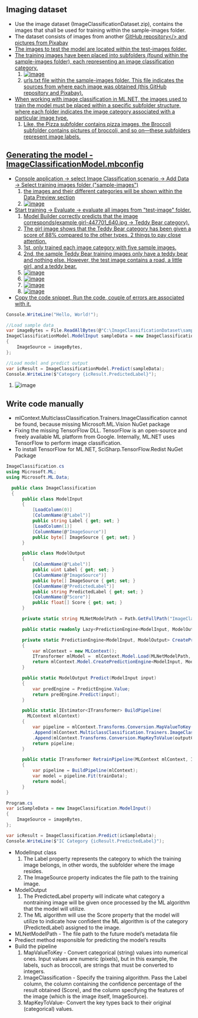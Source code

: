 ## Imaging dataset
* Use the image dataset (ImageClassificationDataset.zip), contains the images that shall be used for training within the sample-images folder.
* The dataset consists of images from another <a href="https://github.com/dotnet/samples/blob/main/machine-learning/tutorials/TransferLearningTF/image-classifier-assets.zip">GitHub repository</> and pictures from Pixabay
* The images to test the model are located within the test-images folder.
* The training images have been placed into subfolders (found within the sample-images folder), each representing an image classification category. 
  1. ![image](https://github.com/user-attachments/assets/6655bdb5-6836-4146-9750-2f2188467168)
  1. urls.txt file within the sample-images folder. This file indicates the sources from where each image was obtained (this GitHub repository and Pixabay).
* When working with image classification in ML.NET, the images used to train the model must be placed within a specific subfolder structure, where each folder indicates the image category associated with a particular image type.
  1. Like, the Pizza subfolder contains pizza images, the Broccoli subfolder contains pictures of broccoli, and so on—these subfolders represent image labels.

## Generating the model - ImageClassificationModel.mbconfig
*  Console application -> select Image Classification scenario -> Add Data -> Select training images folder ("sample-images")
    1. the images and their different categories will be shown within the Data Preview section
    1. ![image](https://github.com/user-attachments/assets/3b85e41c-0bea-43e3-bf15-1e87aa851fe0)
*  Start training -> Evaluate -> evaluate all images from "test-image" folder.
    1. Model Builder correctly predicts that the image corresponds(example girl-447701_640.jpg -> Teddy Bear category).
    1. The girl image shows that the Teddy Bear category has been given a score of 88% compared to the other types. 2 things to pay close attention.
    2. 1st, only trained each image category with five sample images.
    3. 2nd, the sample Teddy Bear training images only have a teddy bear and nothing else. However, the test image contains a road, a little girl, and a teddy bear.
    1. ![image](https://github.com/user-attachments/assets/c2990a03-1b1c-4361-b19f-e73fc0c2e378)
    2. ![image](https://github.com/user-attachments/assets/e727ced5-97a6-4188-a3e1-cc875fcf4730)
    3. ![image](https://github.com/user-attachments/assets/d659389a-15aa-42a8-aca1-f9d08663d665)
    4. ![image](https://github.com/user-attachments/assets/669f3c2d-7e1c-41bb-bc89-171e7cc17b12)
* Copy the code snippet, Run the code, couple of errors are associated with it.
```csharp
Console.WriteLine("Hello, World!");

//Load sample data
var imageBytes = File.ReadAllBytes(@"C:\ImageClassificationDataset\sample-images\Broccoli\bowl-of-broccoli-2584307_640.jpg");
ImageClassificationModel.ModelInput sampleData = new ImageClassificationModel.ModelInput()
{
    ImageSource = imageBytes,
};

//Load model and predict output
var icResult = ImageClassificationModel.Predict(sampleData);
Console.WriteLine($"Category {icResult.PredictedLabel}");
```
  1. ![image](https://github.com/user-attachments/assets/d80fb65a-e16d-4217-8f70-76a96e886396)

## Write code manually
* mlContext.MulticlassClassification.Trainers.ImageClassification cannot be found, because missing Microsoft.ML.Vision NuGet package
* Fixing the missing TensorFlow DLL. TensorFlow is an open-source and freely available ML platform from Google. Internally, ML.NET uses TensorFlow to perform image classification.
* To install TensorFlow for ML.NET, SciSharp.TensorFlow.Redist NuGet Package
```csharp
ImageClassification.cs
using Microsoft.ML;
using Microsoft.ML.Data;

  public class ImageClassification
  {
      public class ModelInput
      {
          [LoadColumn(0)]
          [ColumnName(@"Label")]
          public string Label { get; set; }
          [LoadColumn(1)]
          [ColumnName(@"ImageSource")]
          public byte[] ImageSource { get; set; }
      }

      public class ModelOutput
      {
          [ColumnName(@"Label")]
          public uint Label { get; set; }
          [ColumnName(@"ImageSource")]
          public byte[] ImageSource { get; set; }
          [ColumnName(@"PredictedLabel")]
          public string PredictedLabel { get; set; }
          [ColumnName(@"Score")]
          public float[] Score { get; set; }
      }

      private static string MLNetModelPath = Path.GetFullPath("ImageClassificationModel.mlnet");

      public static readonly Lazy<PredictionEngine<ModelInput, ModelOutput>> PredictEngine = new Lazy <PredictionEngine<ModelInput, ModelOutput>> (() => CreatePredictEngine(), true);

      private static PredictionEngine<ModelInput, ModelOutput> CreatePredictEngine()
      {
          var mlContext = new MLContext();
          ITransformer mlModel =  mlContext.Model.Load(MLNetModelPath, out var _);
          return mlContext.Model.CreatePredictionEngine<ModelInput, ModelOutput>(mlModel);
      }

      public static ModelOutput Predict(ModelInput input)
      {
          var predEngine = PredictEngine.Value;
          return predEngine.Predict(input);
      }

      public static IEstimator<ITransformer> BuildPipeline(
        MLContext mlContext)
      {
          var pipeline = mlContext.Transforms.Conversion.MapValueToKey(outputColumnName: @"Label", inputColumnName: @"Label")
          .Append(mlContext.MulticlassClassification.Trainers.ImageClassification(labelColumnName: @"Label", scoreColumnName: @"Score", featureColumnName: @"ImageSource"))
          .Append(mlContext.Transforms.Conversion.MapKeyToValue(outputColumnName: @"PredictedLabel", inputColumnName: @"PredictedLabel"));
          return pipeline;
      }

      public static ITransformer RetrainPipeline(MLContext mlContext, IDataView trainData)
      {
          var pipeline = BuildPipeline(mlContext);
          var model = pipeline.Fit(trainData);
          return model;
      }
}

Program.cs
var icSampleData = new ImageClassification.ModelInput()
{
    ImageSource = imageBytes,
};

var icResult = ImageClassification.Predict(icSampleData);
Console.WriteLine($"IC Category {icResult.PredictedLabel}");

```    
* ModelInput class
  1. The Label property represents the category to which the training image belongs, in other words, the subfolder where the image resides.
  2. The ImageSource property indicates the file path to the training image.
* ModelOutput
  1. The PredictedLabel property will indicate what category a nontraining image will be given once processed by the ML algorithm that the model will utilize.
  2. The ML algorithm will use the Score property that the model will utilize to indicate how confident the ML algorithm is of the category (PredictedLabel) assigned to the image.
* MLNetModelPath - The file path to the future model’s metadata file
* Prediect method responsible for predicting the model’s results
* Build the pipeline
  1. MapValueToKey - Convert categorical (string) values into numerical ones. Input values are numeric (pixels), but in this example, the labels, such as broccoli, are strings that must be converted to integers.
  3. ImageClassification - Specify the training algorithm. Pass the Label column, the column containing the confidence percentage of the result obtained (Score), and the column specifying the features of the image (which is the image itself, ImageSource).
  4. MapKeyToValue- Convert the key types back to their original (categorical) values.   
